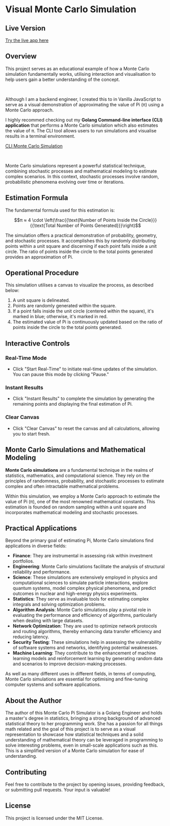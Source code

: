 # Visual Monte Carlo Simulation
## Live Version

[Try the live app here](https://monte-carlo-simulator-demo.netlify.app/)
## Overview

This project serves as an educational example of how a Monte Carlo simulation fundamentally works, utilising interaction and visualisation to help users gain a better understanding of the concept.

<br/>

Although I am a backend engineer, I created this to in Vanilla JavaScript to serve as a visual demonstration of approximating the value of Pi (π) using a Monte Carlo approach.
<br/>

I highly recommed checking out my **Golang Command-line interface (CLI) application** that performs a Monte Carlo simulation which also estimates the value of π. The CLI tool allows users to run simulations and visualise results in a terminal environment. 
<br/>

[CLI Monte Carlo Simulation](https://github.com/amy324/Golang-Monte-Carlo-Simulator.git)

<br/>

Monte Carlo simulations represent a powerful statistical technique, combining stochastic processes and mathematical modeling to estimate complex scenarios. In this context, stochastic processes involve random, probabilistic phenomena evolving over time or iterations. 

## Estimation Formula

The fundamental formula used for this estimation is:

$$π ≈ 4 \cdot \left(\frac{{\text{Number of Points Inside the Circle}}}{{\text{Total Number of Points Generated}}}\right)$$

The simulation offers a practical demonstration of probability, geometry, and stochastic processes. It accomplishes this by randomly distributing points within a unit square and discerning if each point falls inside a unit circle. The ratio of points inside the circle to the total points generated provides an approximation of Pi.

## Operational Procedure

This simulation utilises a canvas to visualize the process, as described below:

1. A unit square is delineated.
2. Points are randomly generated within the square.
3. If a point falls inside the unit circle (centered within the square), it's marked in blue; otherwise, it's marked in red.
4. The estimated value of Pi is continuously updated based on the ratio of points inside the circle to the total points generated.

## Interactive Controls

### Real-Time Mode

- Click "Start Real-Time" to initiate real-time updates of the simulation. You can pause this mode by clicking "Pause."

### Instant Results

- Click "Instant Results" to complete the simulation by generating the remaining points and displaying the final estimation of Pi.

### Clear Canvas

- Click "Clear Canvas" to reset the canvas and all calculations, allowing you to start fresh.

## Monte Carlo Simulations and Mathematical Modeling

**Monte Carlo simulations** are a fundamental technique in the realms of statistics, mathematics, and computational science. They rely on the principles of randomness, probability, and stochastic processes to estimate complex and often intractable mathematical problems.

Within this simulation, we employ a Monte Carlo approach to estimate the value of Pi (π), one of the most renowned mathematical constants. This estimation is founded on random sampling within a unit square and incorporates mathematical modeling and stochastic processes.

## Practical Applications

Beyond the primary goal of estimating Pi, Monte Carlo simulations find applications in diverse fields:

- **Finance**: They are instrumental in assessing risk within investment portfolios.
- **Engineering**: Monte Carlo simulations facilitate the analysis of structural reliability and performance.
- **Science**: These simulations are extensively employed in physics and computational sciences to simulate particle interactions, explore quantum systems, model complex physical phenomena, and predict outcomes in nuclear and high-energy physics experiments.
- **Statistics**: They serve as invaluable tools for estimating complex integrals and solving optimization problems.
- **Algorithm Analysis**: Monte Carlo simulations play a pivotal role in evaluating the performance and efficiency of algorithms, particularly when dealing with large datasets.
- **Network Optimization**: They are used to optimize network protocols and routing algorithms, thereby enhancing data transfer efficiency and reducing latency.
- **Security Testing**: These simulations help in assessing the vulnerability of software systems and networks, identifying potential weaknesses.
- **Machine Learning**: They contribute to the enhancement of machine learning models and reinforcement learning by generating random data and scenarios to improve decision-making processes.

As well as many different uses in different fields, in terms of computing, Monte Carlo simulations are essential for optimising and fine-tuning computer systems and software applications.

## About the Author

The author of this Monte Carlo Pi Simulator is a Golang Engineer and holds a master's degree in statistics, bringing a strong background of advanced statistical theory to her programming work. She has a passion for all things math related and the goal of this project is to serve as a visual representation to showcase how statistical techniques and a solid understanding of mathematical theory can be leveraged in programming to solve interesting problems, even in small-scale applications such as this. This is a simplified version of a Monte Carlo simulation for ease of understanding.

## Contributing

Feel free to contribute to the project by opening issues, providing feedback, or submitting pull requests. Your input is valuable!

## License

This project is licensed under the MIT License.
